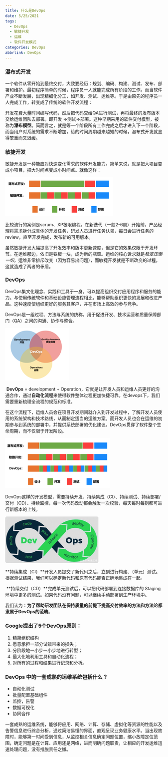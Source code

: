 ```yaml
---
title: 什么是DevOps
date: 5/25/2021
tags:
  - DevOps
  - 敏捷开发
  - 运维
  - 软件开发模式
categories: DevOps
abbrlink: DevOps
---
```



### 瀑布式开发

​		一个软件从零开始到最终交付，大致要经历：规划、编码、构建、测试、发布、部署和维护。最初程序简单的时候，程序员一人就能完成所有阶段的工作。而当软件产业不断发展，出现精细化分工，如开发、测试、运维等。于是由原先的程序员一人完成工作，转变成了传统的软件开发流程：

​		开发花费大量时间编写代码，然后把代码交给QA进行测试，再将最终的发布版本交给运维团队去部署。即开发 =>测试=>部署。这种早期采用的软件交付模型，被称为**瀑布模型**。简而言之，就是等一个阶段所有工作完成之后才进入下一个阶段，而当用户对系统的需求不断增加，给的时间周期越来越短的时候，瀑布式开发就显得笨重而又迟缓。

### 敏捷开发

​		敏捷开发是一种能应对快速变化需求的软件开发能力。简单来说，就是把大项目变成小项目，把大时间点变成小时间点。就像这样：

<img src="/img/post/devops0.png" alt="敏捷开发" style="zoom:50%;" />

​		比较流行的案例是scrum、XP极限编程。在新迭代（一般2-6周）开始前，产品经理将需求拆分成具体的开发任务，研发人员进行任务认领，每日会进行任务的review，直至开发完成，发布新的可用版本。

​		虽然敏捷开发大幅提高了开发效率和版本更新速度，但是它的效果仅限于开发环节。在运维那边，依旧是铁板一块，成为新的瓶颈。运维的核心诉求就是*稳定压倒一切*，运维非常排斥改变（因为容易出问题），而敏捷开发就是不断改变的过程，这就造成了两者的矛盾。

### DevOps

​		DevOps集文化理念、实践和工具于一身。可以提高组织交付应用程序和服务的能力。与使用传统软件和基础设施管理流程相比，能够帮助组织更快的发展和改进产品。这种速度使组织更好的服务其客户，并在市场上高效的参与竞争。

​		DevOps是一组过程、方法与系统的统称，用于促进开发、技术运营和质量保障部门（QA）之间的沟通、协作与整合。

<img src="/img/post/devops1.png" alt="DevOps" style="zoom:20%;" />

​		**DevOps** = development + Operation，它就是让开发人员和运维人员更好的沟通合作，通过**自动化流程**来使得软件整体过程更加快捷可靠。在devops下，我们需要重新梳理全流程的规范和标准。

​		在这个流程下，运维人员会在项目开发期间就介入到开发过程中，了解开发人员使用的系统架构和技术路线，从而制定适当的运维方案。而开发人员也会在运维的初期参与到系统的部署中，并提供系统部署的优化建议。DevOps贯穿了软件整个生命周期，而不仅限于开发阶段。

<img src="/img/post/devops2.png" alt="DevOps与其他模式" style="zoom:50%;" />

​		DevOps这样的开发模型，需要持续开发、持续集成（CI）、持续测试、持续部署/交付（CD）、持续监控，每一次代码改动都会触发一次校验，每天每时每刻都可进行新版本的上线。

<img src="/img/post/devops3.png" alt="DevOps" style="zoom:50%;" />

​		**持续集成（CI）**开发人员提交了新代码之后，立刻进行构建、（单元）测试。根据测试结果，我们可以确定新代码和原有代码能否正确地集成在一起。

​		**持续交付（CD）**完成单元测试后，可以把代码部署到连接数据库的 Staging 环境中更多的测试。如果代码没有问题，可以继续手动部署到生产环境中。

​		我们认为：**为了帮助研发团队在保持质量的前提下提高交付效率的方法和方法论都隶属于DevOps的范畴**。

### Google提出了5个DevOps原则：

1. 精简组织结构
2. 愿意承担一部分试错带来的损失；
3. 分阶段地一小步一小步地进行转型；
4. 最大化地利用工具和自动化流程；
5. 对所有的过程和结果进行记录和分析。



### DevOps 中的一套成熟的运维系统包括什么？

- 自动化测试
- 批量配置基础组件
- 监控，告警
- 数据可视化
- 协同合作

一套成熟的运维系统，能够将应用、网络、计算、存储、虚拟化等资源的性能以及告警信息进行综合分析，通过简洁易懂的界面，直观呈现业务健康水平。当出现故障时，能够第一时间受到信息，从监控相关信息确定问题位置，缩小故障定位范围，确定问题是在计算、应用还是网络，进而明确问题职责，让相应的开发运维迅速处理问题，没有推脱责任之嫌。

